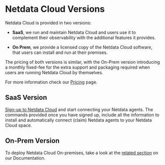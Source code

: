 # Netdata Cloud Versions

Netdata Cloud is provided in two versions:

- **SaaS**, we run and maintain Netdata Cloud and users use it to complement their observability with the additional features it provides.

- **On Prem**, we provide a licensed copy of the Netdata Cloud software, that users can install and run at their premises.

The pricing of both versions is similar, with the On-Prem version introducing a monthly fixed-fee for the extra support and packaging required when users are running Netdata Cloud by themselves.

For more information check our [Pricing](https://www.netdata.cloud/pricing/) page.

## SaaS Version

[Sign-up to Netdata Cloud](https://app.netdata.cloud) and start connecting your Netdata agents. The commands provided once you have signed up, include all the information to install and automatically connect (claim) Netdata agents to your Netdata Cloud space.

## On-Prem Version

To deploy Netdata Cloud On-premises, take a look at the [related section](/docs/netdata-cloud/netdata-cloud-on-prem/README.md) on our Documentation.
